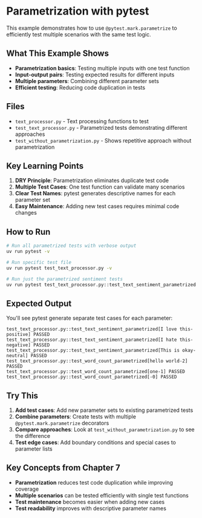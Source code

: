 # Parametrization with pytest

This example demonstrates how to use `@pytest.mark.parametrize` to efficiently test multiple scenarios with the same test logic.

## What This Example Shows

- **Parametrization basics**: Testing multiple inputs with one test function
- **Input-output pairs**: Testing expected results for different inputs
- **Multiple parameters**: Combining different parameter sets
- **Efficient testing**: Reducing code duplication in tests

## Files

- `text_processor.py` - Text processing functions to test
- `test_text_processor.py` - Parametrized tests demonstrating different approaches
- `test_without_parametrization.py` - Shows repetitive approach without parametrization

## Key Learning Points

1. **DRY Principle**: Parametrization eliminates duplicate test code
2. **Multiple Test Cases**: One test function can validate many scenarios
3. **Clear Test Names**: pytest generates descriptive names for each parameter set
4. **Easy Maintenance**: Adding new test cases requires minimal code changes

## How to Run

```bash
# Run all parametrized tests with verbose output
uv run pytest -v

# Run specific test file
uv run pytest test_text_processor.py -v

# Run just the parametrized sentiment tests
uv run pytest test_text_processor.py::test_text_sentiment_parametrized -v
```

## Expected Output

You'll see pytest generate separate test cases for each parameter:

```
test_text_processor.py::test_text_sentiment_parametrized[I love this-positive] PASSED
test_text_processor.py::test_text_sentiment_parametrized[I hate this-negative] PASSED
test_text_processor.py::test_text_sentiment_parametrized[This is okay-neutral] PASSED
test_text_processor.py::test_word_count_parametrized[hello world-2] PASSED
test_text_processor.py::test_word_count_parametrized[one-1] PASSED
test_text_processor.py::test_word_count_parametrized[-0] PASSED
```

## Try This

1. **Add test cases**: Add new parameter sets to existing parametrized tests
2. **Combine parameters**: Create tests with multiple `@pytest.mark.parametrize` decorators
3. **Compare approaches**: Look at `test_without_parametrization.py` to see the difference
4. **Test edge cases**: Add boundary conditions and special cases to parameter lists

## Key Concepts from Chapter 7

- **Parametrization** reduces test code duplication while improving coverage
- **Multiple scenarios** can be tested efficiently with single test functions
- **Test maintenance** becomes easier when adding new cases
- **Test readability** improves with descriptive parameter names